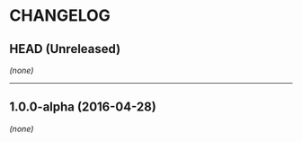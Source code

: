 CHANGELOG
=========

## HEAD (Unreleased)
_(none)_

--------------------

## 1.0.0-alpha (2016-04-28)
_(none)_

